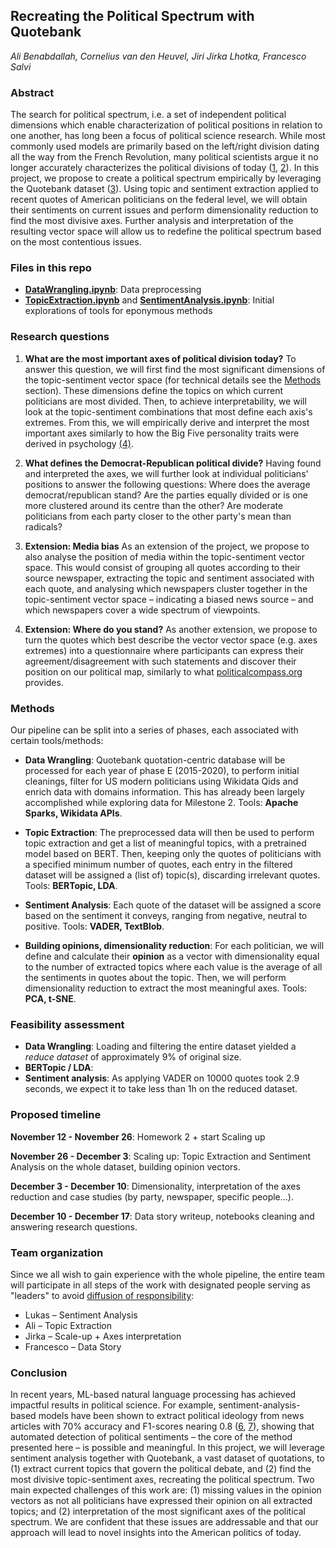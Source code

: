 ## Recreating the Political Spectrum with Quotebank
<i style="text-align: center;"> Ali Benabdallah, Cornelius van den Heuvel, Jiri Jirka Lhotka, Francesco Salvi</i>

### Abstract
The search for political spectrum, i.e. a set of independent political dimensions which enable characterization of political positions in relation to one another, has long been a focus of political science research. While most commonly used models are primarily based on the left/right division dating all the way from the French Revolution, many political scientists argue it no longer accurately characterizes the political divisions of today ([1](https://www.perlego.com/book/532600/beyond-liberal-and-conservative-reassessing-the-political-spectrum-pdf), [2](https://ideas.repec.org/p/osf/socarx/tr8g5.html)). In this project, we propose to create a political spectrum empirically by leveraging the Quotebank dataset ([3](https://dl.acm.org/doi/10.1145/3437963.3441760)). Using topic and sentiment extraction applied to recent quotes of American politicians on the federal level, we will obtain their sentiments on current issues and perform dimensionality reduction to find the most divisive axes. Further analysis and interpretation of the resulting vector space will allow us to redefine the political spectrum based on the most contentious issues.  


### Files in this repo

- **[DataWrangling.ipynb](DataWrangling.ipynb)**: Data preprocessing
- **[TopicExtraction.ipynb](TopicExtraction.ipynb)** and **[SentimentAnalysis.ipynb](SentimentAnalysis.ipynb)**: Initial explorations of tools for eponymous methods 


### Research questions

1. **What are the most important axes of political division today?**
To answer this question, we will first find the most significant dimensions of the topic-sentiment vector space (for technical details see the [Methods](#Methods) section). These dimensions define the topics on which current politicians are most divided. Then, to achieve interpretability, we will look at the topic-sentiment combinations that most define each axis's extremes. From this, we will empirically derive and interpret the most important axes similarly to how the Big Five personality traits were derived in psychology [(4)](https://dl.acm.org/doi/10.1145/3437963.3441760).

2. **What defines the Democrat-Republican political divide?**
Having found and interpreted the axes, we will further look at individual politicians' positions to answer the following questions: Where does the average democrat/republican stand? Are the parties equally divided or is one more clustered around its centre than the other? Are moderate politicians from each party closer to the other party's mean than radicals?

3. **Extension: Media bias**
As an extension of the project, we propose to also analyse the position of media within the topic-sentiment vector space. This would consist of grouping all quotes according to their source newspaper, extracting the topic and sentiment associated with each quote, and analysing which newspapers cluster together in the topic-sentiment vector space – indicating a biased news source – and which newspapers cover a wide spectrum of viewpoints. 

4. **Extension: Where do you stand?**
As another extension, we propose to turn the quotes which best describe the vector vector space (e.g. axes extremes) into a questionnaire where participants can express their agreement/disagreement with such statements and discover their position on our political map, similarly to what [politicalcompass.org](politicalcompass.org) provides.

### Methods
Our pipeline can be split into a series of phases, each associated with certain tools/methods:

- **Data Wrangling**: Quotebank quotation-centric database will be processed for each year of phase E (2015-2020), to perform initial cleanings, filter for US modern politicians using Wikidata Qids and enrich data with domains information. This has already been largely accomplished while exploring data for Milestone 2. Tools: **Apache Sparks, Wikidata APIs**.

- **Topic Extraction**: The preprocessed data will then be used to perform topic extraction and get a list of meaningful topics, with a pretrained model based on BERT. Then, keeping only the quotes of politicians with a specified minimum number of quotes, each entry in the filtered dataset will be assigned a (list of) topic(s), discarding irrelevant quotes. Tools: **BERTopic, LDA**.

- **Sentiment Analysis**: Each quote of the dataset will be assigned a score based on the sentiment it conveys, ranging from negative, neutral to positive. Tools: **VADER, TextBlob**.

- **Building opinions, dimensionality reduction**: For each politician, we will define and calculate their **opinion** as a vector with dimensionality equal to the number of extracted topics where each value is the average of all the sentiments in quotes about the topic. Then, we will perform dimensionality reduction to extract the most meaningful axes. Tools: **PCA, t-SNE**.

### Feasibility assessment
- **Data Wrangling**: Loading and filtering the entire dataset yielded a *reduce dataset* of approximately 9% of original size.
- **BERTopic / LDA**:
- **Sentiment analysis**: As applying VADER on 10000 quotes took 2.9 seconds, we expect it to take less than 1h on the reduced dataset.

### Proposed timeline
**November 12 - November 26**: Homework 2 + start Scaling up

**November 26 - December 3**: Scaling up: Topic Extraction and Sentiment Analysis on the whole dataset, building opinion vectors.

**December 3 - December 10**: Dimensionality, interpretation of the axes reduction and case studies (by party, newspaper, specific people...).

**December 10 - December 17**: Data story writeup, notebooks cleaning and answering research questions.

### Team organization
Since we all wish to gain experience with the whole pipeline, the entire team will participate in all steps of the work with designated people serving as "leaders" to avoid [diffusion of responsibility](https://en.wikipedia.org/wiki/Diffusion_of_responsibility):
- Lukas – Sentiment Analysis
- Ali – Topic Extraction
- Jirka – Scale-up + Axes interpretation
- Francesco – Data Story


### Conclusion
In recent years, ML-based natural language processing has achieved impactful results in political science. For example, sentiment-analysis-based models have been shown to extract political ideology from news articles with 70% accuracy and F1-scores nearing 0.8 ([6](https://arxiv.org/abs/1809.03485), [7](https://aclanthology.org/P14-1105/)), showing that automated detection of political sentiments – the core of the method presented here – is possible and meaningful. In this project, we will leverage sentiment analysis together with Quotebank, a vast dataset of quotations, to (1) extract current topics that govern the political debate, and (2) find the most divisive topic-sentiment axes, recreating the political spectrum. Two main expected challenges of this work are: (1) missing values in the opinion vectors as not all politicians have expressed their opinion on all extracted topics; and (2) interpretation of the most significant axes of the political spectrum. We are confident that these issues are addressable and that our approach will lead to novel insights into the American politics of today.
